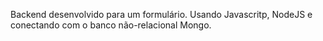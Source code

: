 Backend desenvolvido para um formulário.
Usando Javascritp, NodeJS e conectando com o banco não-relacional Mongo.
